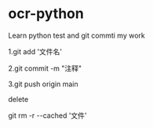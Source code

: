 # ocr-python
Learn python test and git commti my work

1.git add '文件名'

2.git commit -m "注释"

3.git push origin main 

delete

git rm -r --cached '文件'
